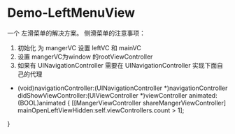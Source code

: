# Demo-LeftMenuView
一个 左滑菜单的解决方案。
 侧滑菜单的注意事项：
 1. 初始化 为 mangerVC 设置 leftVC 和 mainVC
 2. 设置 mangerVC为window 的rootViewController
 3. 如果有 UINavigationController 需要在 UINavigationController 实现下面自己的代理
 
 - (void)navigationController:(UINavigationController *)navigationController didShowViewController:(UIViewController *)viewController animated:(BOOL)animated {
 [[MangerViewController shareMangerViewController] mainOpenLeftViewHidden:self.viewControllers.count > 1];
 
 }
